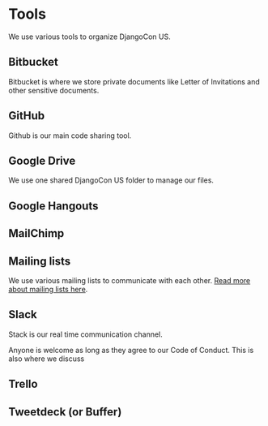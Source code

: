 # Tools

We use various tools to organize DjangoCon US.

## Bitbucket

Bitbucket is where we store private documents like Letter of Invitations and other sensitive documents.

## GitHub

Github is our main code sharing tool.

## Google Drive

We use one shared DjangoCon US folder to manage our files.

## Google Hangouts

## MailChimp

## Mailing lists

We use various mailing lists to communicate with each other. [Read more about mailing lists here](mailing-lists.md).

## Slack

Stack is our real time communication channel.

Anyone is welcome as long as they agree to our Code of Conduct. This is also where we discuss

## Trello

## Tweetdeck (or Buffer)

